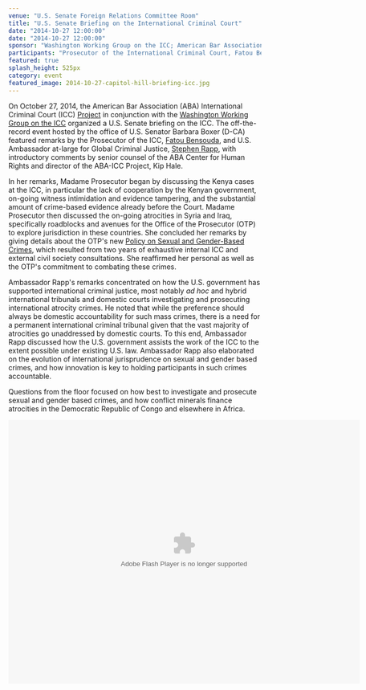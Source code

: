 ```yaml
---
venue: "U.S. Senate Foreign Relations Committee Room"
title: "U.S. Senate Briefing on the International Criminal Court"
date: "2014-10-27 12:00:00"
date: "2014-10-27 12:00:00"
sponsor: "Washington Working Group on the ICC; American Bar Association International Criminal Court Project"
participants: "Prosecutor of the International Criminal Court, Fatou Bensouda; U.S. Ambassador at-large for Global Criminal Justice, Stephen J. Rapp; moderated by Senior Counsel of American Bar Association (ABA) Center for Human Rights and Director of ABA International Criminal Court Project, Kip Hale "
featured: true
splash_height: 525px
category: event
featured_image: 2014-10-27-capitol-hill-briefing-icc.jpg
---
```

On October 27, 2014, the American Bar Association (ABA) International Criminal Court (ICC) [Project](http://www.aba-icc.org) in conjunction with the [Washington Working Group on the ICC](http://washingtonicc.org/) organized a U.S. Senate briefing on the ICC. The off-the-record event hosted by the office of U.S. Senator Barbara Boxer (D-CA) featured remarks by the Prosecutor of the ICC, [Fatou Bensouda](http://www.icc-cpi.int/en_menus/icc/structure%20of%20the%20court/office%20of%20the%20prosecutor/Pages/theprosecutor2012.aspx), and U.S. Ambassador at-large for Global Criminal Justice, [Stephen Rapp](http://www.state.gov/r/pa/ei/biog/129455.htm), with introductory comments by senior counsel of the ABA Center for Human Rights and director of the ABA-ICC Project, Kip Hale.

In her remarks, Madame Prosecutor began by discussing the Kenya cases at the ICC, in particular the lack of cooperation by the Kenyan government, on-going witness intimidation and evidence tampering, and the substantial amount of crime-based evidence already before the Court. Madame Prosecutor then discussed the on-going atrocities in Syria and Iraq, specifically roadblocks and avenues for the Office of the Prosecutor (OTP) to explore jurisdiction in these countries. She concluded her remarks by giving details about the OTP's new [Policy on Sexual and Gender-Based Crimes](http://www.icc-cpi.int/iccdocs/otp/OTP-Policy-Paper-on-Sexual-and-Gender-Based-Crimes--June-2014.pdf), which resulted from two years of exhaustive internal ICC and external civil society consultations. She reaffirmed her personal as well as the OTP's commitment to combating these crimes.

Ambassador Rapp's remarks concentrated on how the U.S. government has supported international criminal justice, most notably *ad hoc* and hybrid international tribunals and domestic courts investigating and prosecuting international atrocity crimes. He noted that while the preference should always be domestic accountability for such mass crimes, there is a need for a permanent international criminal tribunal given that the vast majority of atrocities go unaddressed by domestic courts.
To this end, Ambassador Rapp discussed how the U.S. government assists the work of the ICC to the extent possible under existing U.S. law. Ambassador Rapp also elaborated on the evolution of international jurisprudence on sexual and gender based crimes, and how innovation is key to holding participants in such crimes accountable.

Questions from the floor focused on how best to investigate and prosecute sexual and gender based crimes, and how conflict minerals finance atrocities in the Democratic Republic of Congo and elsewhere in Africa.

<object width="700" height="525"> <param name="flashvars" value="offsite=true&lang=en-us&page_show_url=%2Fphotos%2F126209453%40N05%2Fsets%2F72157646690480633%2Fshow%2F&page_show_back_url=%2Fphotos%2F126209453%40N05%2Fsets%2F72157646690480633%2F&set_id=72157646690480633&jump_to="></param> <param name="movie" value="https://www.flickr.com/apps/slideshow/show.swf?v=1811922554"></param> <param name="allowFullScreen" value="true"></param><embed type="application/x-shockwave-flash" src="https://www.flickr.com/apps/slideshow/show.swf?v=1811922554" allowFullScreen="true" flashvars="offsite=true&lang=en-us&page_show_url=%2Fphotos%2F126209453%40N05%2Fsets%2F72157646690480633%2Fshow%2F&page_show_back_url=%2Fphotos%2F126209453%40N05%2Fsets%2F72157646690480633%2F&set_id=72157646690480633&jump_to=" width="700" height="525"></embed></object>
